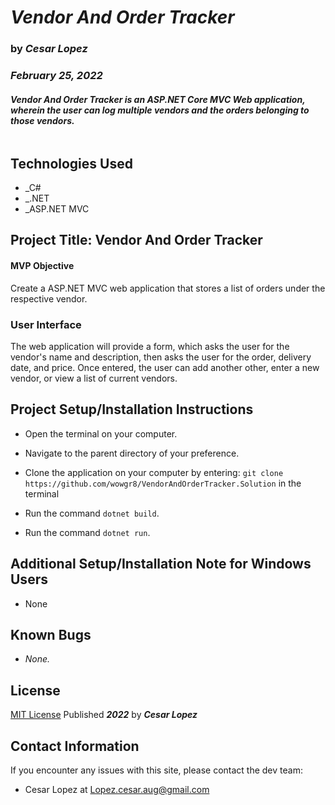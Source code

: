 # _**Vendor And Order Tracker**_

### by _**Cesar Lopez**_

### _February 25, 2022_

#### _Vendor And Order Tracker is an ASP.NET Core MVC Web application, wherein the user can log multiple vendors and the orders belonging to those vendors._

![]()

## Technologies Used

- _C#
- _.NET
- _ASP.NET MVC

## Project Title: Vendor And Order Tracker

#### MVP Objective

Create a ASP.NET MVC web application that stores a list of orders under the respective vendor.

### User Interface

The web application will provide a form, which asks the user for the vendor's name and description, then asks the user for the order, delivery date, and price. Once entered, the user can add another other, enter a new vendor, or view a list of current vendors.

## Project Setup/Installation Instructions

- Open the terminal on your computer.
- Navigate to the parent directory of your preference.

- Clone the application on your computer by entering: 
```git clone https://github.com/wowgr8/VendorAndOrderTracker.Solution```
in the terminal
- Run the command ```dotnet build```.
- Run the command ```dotnet run```.

## Additional Setup/Installation Note for Windows Users

- None

## Known Bugs

- _None._

## License

[MIT License](https://opensource.org/licenses/MIT) Published _**2022**_ by _**Cesar Lopez**_

## Contact Information

If you encounter any issues with this site, please contact the dev team:

- Cesar Lopez at [Lopez.cesar.aug@gmail.com](mailto:lopez.cesar.aug@gmail.com)